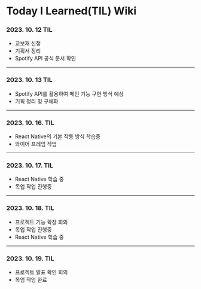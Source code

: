 # Today I Learned(TIL) Wiki

### 2023. 10. 12 TIL

- 교보재 신청
- 기획서 정리
- Spotify API 공식 문서 확인

---

### 2023. 10. 13 TIL

- Spotify API를 활용하여 메인 기능 구현 방식 예상
- 기획 정리 및 구체화

---

### 2023. 10. 16. TIL

- React Native의 기본 작동 방식 학습중
- 와이어 프레임 작업

---

### 2023. 10. 17. TIL

- React Native 학습 중
- 목업 작업 진행중

---

### 2023. 10. 18. TIL

- 프로젝트 기능 확장 회의
- 목업 작업 진행중
- React Native 학습 중

---

### 2023. 10. 19. TIL

- 프로젝트 발표 확인 회의
- 목업 작업 완료